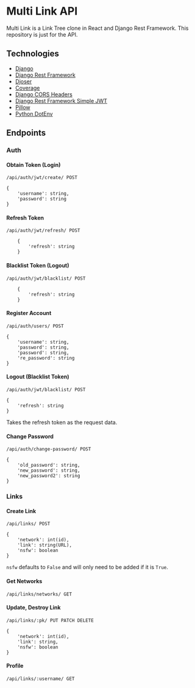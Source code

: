 # Multi Link API

Multi Link is a Link Tree clone in React and Django Rest Framework. This repository is just for the API.

## Technologies 

-   [Django](https://www.djangoproject.com/)
-   [Django Rest Framework](https://www.django-rest-framework.org/)
-   [Djoser](https://github.com/sunscrapers/djoser)
-   [Coverage](https://coverage.readthedocs.io/en/6.5.0/)
-   [Django CORS Headers](https://github.com/adamchainz/django-cors-headers)
-   [Django Rest Framework Simple JWT](https://django-rest-framework-simplejwt.readthedocs.io/en/latest/)
-   [Pillow](https://python-pillow.org/)
-   [Python DotEnv](https://github.com/theskumar/python-dotenv)

## Endpoints

### Auth

#### Obtain Token (Login)

```/api/auth/jwt/create/ POST```

```
{
    'username': string, 
    'password': string
}
```

#### Refresh Token

```/api/auth/jwt/refresh/ POST```

```
    {
        'refresh': string
    }
```

#### Blacklist Token (Logout)

```/api/auth/jwt/blacklist/ POST```

```
    {
        'refresh': string
    }
```

#### Register Account

```/api/auth/users/ POST```

```
{
    'username': string, 
    'password': string,
    'password': string,
    're_password': string
}
```

#### Logout (Blacklist Token)
```/api/auth/jwt/blacklist/ POST```

```
{
    'refresh': string
}
```
Takes the refresh token as the request data.

#### Change Password
```/api/auth/change-password/ POST```

```
{
    'old_password': string,
    'new_password': string,
    'new_password2': string
}
```

### Links

#### Create Link
```/api/links/ POST```

```
{
    'network': int(id),
    'link': string(URL),
    'nsfw': boolean
}
```

`nsfw` defaults to `False` and will only need to be added if it is `True`.

#### Get Networks
```/api/links/networks/ GET```

#### Update, Destroy Link
```/api/links/:pk/ PUT PATCH DELETE```

```
{
    'network': int(id),
    'link': string,
    'nsfw': boolean
}
```

#### Profile
```/api/links/:username/ GET```
